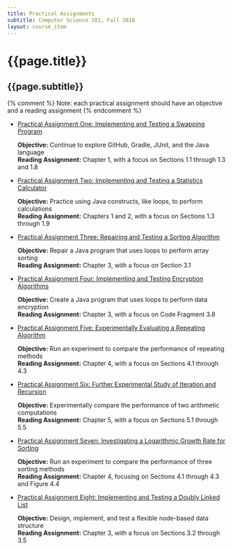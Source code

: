 ```yaml
---
title: Practical Assignments
subtitle: Computer Science 101, Fall 2018
layout: course_item
---
```


# {{page.title}}
## {{page.subtitle}}

{% comment %} Note: each practical assignment should have an objective and a reading assignment {% endcomment %}

<ul>

<li><a href="https://github.com/Allegheny-Computer-Science-101-F2018/cs101-F2018-sheets/releases/download/cs101F2018_sheets-2.0.0/cs101F2018_practical01.pdf">Practical Assignment One: Implementing and Testing a Swapping Program</a> <p><b>Objective:</b> Continue to explore GitHub, Gradle, JUnit, and the Java language<br><b>Reading Assignment:</b> Chapter 1, with a focus on Sections 1.1 through 1.3 and 1.8</p>

<li><a href="https://github.com/Allegheny-Computer-Science-101-F2018/cs101-F2018-sheets/releases/download/cs101F2018_sheets-4.0.0/cs101F2018_practical02.pdf">Practical Assignment Two: Implementing and Testing a Statistics Calculator</a> <p><b>Objective:</b> Practice using Java constructs, like loops, to perform calculations<br><b>Reading Assignment:</b> Chapters 1 and 2, with a focus on Sections 1.3 through 1.9</p>

<li><a href="https://github.com/Allegheny-Computer-Science-101-F2018/cs101-F2018-sheets/releases/download/cs101F2018_sheets-6.0.0/cs101F2018_practical03.pdf">Practical Assignment Three: Repairing and Testing a Sorting Algorithm</a> <p><b>Objective:</b> Repair a Java program that uses loops to perform array sorting<br><b>Reading Assignment:</b> Chapter 3, with a focus on Section 3.1</p>

<li><a href="https://github.com/Allegheny-Computer-Science-101-F2018/cs101-F2018-sheets/releases/download/cs101F2018_sheets-8.0.0/cs101F2018_practical04.pdf">Practical Assignment Four: Implementing and Testing Encryption Algorithms</a> <p><b>Objective:</b> Create a Java program that uses loops to perform data encryption<br><b>Reading Assignment:</b> Chapter 3, with a focus on Code Fragment 3.8</p>

<li><a href="https://github.com/Allegheny-Computer-Science-101-F2018/cs101-F2018-sheets/releases/download/cs101F2018_sheets-14.0.0/cs101F2018_practical05.pdf">Practical Assignment Five: Experimentally Evaluating a Repeating Algorithm</a> <p><b>Objective:</b> Run an experiment to compare the performance of repeating methods<br><b>Reading Assignment:</b> Chapter 4, with a focus on Sections 4.1 through 4.3</p>

<li><a href="https://github.com/Allegheny-Computer-Science-101-F2018/cs101-F2018-sheets/releases/download/cs101F2018_sheets-15.0.2/cs101F2018_practical06.pdf">Practical Assignment Six: Further Experimental Study of Iteration and Recursion</a> <p><b>Objective:</b> Experimentally compare the performance of two arithmetic computations<br><b>Reading Assignment:</b> Chapter 5, with a focus on Sections 5.1 through 5.5</p>

<li><a href="https://github.com/Allegheny-Computer-Science-101-F2018/cs101-F2018-sheets/releases/download/cs101F2018_sheets-17.0.0/cs101F2018_practical07.pdf">Practical Assignment Seven: Investigating a Logarithmic Growth Rate for Sorting</a> <p><b>Objective:</b> Run an experiment to compare the performance of three sorting methods<br><b>Reading Assignment:</b> Chapter 4, focusing on Sections 4.1 through 4.3 and Figure 4.4</p>

<li><a href="https://github.com/Allegheny-Computer-Science-101-F2018/cs101-F2018-sheets/releases/download/cs101F2018_sheets-19.0.1/cs101F2018_practical08.pdf">Practical Assignment Eight: Implementing and Testing a Doubly Linked List</a> <p><b>Objective:</b> Design, implement, and test a flexible node-based data structure<br><b>Reading Assignment:</b> Chapter 3, with a focus on Sections 3.2 through 3.5</p>

</ul>
